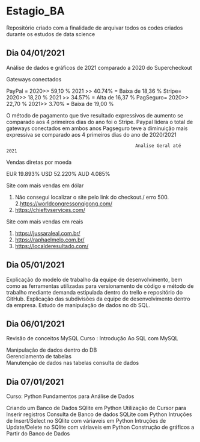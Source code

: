 # Estagio_BA
Repositório criado com a finalidade de arquivar todos os codes criados durante os estudos de data science

## Dia 04/01/2021

Análise de dados e gráficos de 2021 comparado a 2020 do Supercheckout


Gateways conectados

PayPal =          2020>>             59,10 %     2021 >> 40.74%  = Baixa de 18,36 %
Stripe=             2020>>            18,20  %     2021 >>  34.57%  =  Alta de 16,37 %
PagSeguro=    2020>>             22,70 %     2021>>     3.70%   = Baixa de 19,00 %

O método de pagamento que tive resultado expressivos de aumento se comparado aos 4 primeiros dias do ano foi o Stripe.
Paypal lidera o total de gateways conectados em ambos anos
Pagseguro teve a diminuição mais expressiva se comparado aos 4 primeiros dias do ano de 2020/2021

                                                                                  
                                                 	Analise Geral até  2021

Vendas diretas por moeda 

EUR 19.893%
USD 52.220%
AUD 4.085%

Site com mais vendas em dólar

1. Não consegui localizar o site pelo link do checkout./ erro  500. 2.https://worldcongressonqigong.com/
3. https://chieftvservices.com/

Site com mais vendas em reais

1. https://jussaraleal.com.br/
2. https://raphaelmelo.com.br/
3. https://localderesultado.com/

## Dia 05/01/2021

Explicação do modelo de trabalho da equipe de desenvolvimento, bem como as ferramentas utilizadas para versionamento de código e método de trabalho mediante demanda estipulada dentro do trello e repositório do GitHub.
Explicação das subdivisões da equipe de desenvolvimento dentro da empresa.
Estudo de manipulação de dados no db SQL.

## Dia 06/01/2021

Revisão de conceitos MySQL
Curso : Introdução Ao SQL com MySQL

Manipulação de dados dentro do DB	
Gerenciamento de tabelas 	
Manutenção de dados nas tabelas
consulta de dados

## Dia 07/01/2021

Curso: Python Fundamentos para Análise de Dados

Criando um Banco de Dados SQlite em Python
Utilização de Cursor para Inserir registros
Consulta de Banco de dados SQLite com Python
Intruções de Insert/Select no SQlite com váriaveis em Python
Intruções de Update/Delete no SQlite com váriaveis em Python
Construção de gráficos a Partir do Banco de Dados


